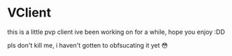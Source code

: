 # VClient

this is a little pvp client ive been working on for a while, hope you enjoy :DD

pls don't kill me, i haven't gotten to obfsucating it yet 😳

